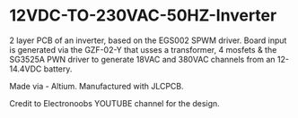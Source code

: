 # 12VDC-TO-230VAC-50HZ-Inverter
2 layer PCB of an inverter, based on the EGS002 SPWM driver.
Board input is generated via the GZF-02-Y that usses a transformer, 4 mosfets & the SG3525A PWN driver to generate 18VAC and 380VAC channels from an 12-14.4VDC battery. 

Made via - Altium. 
Manufactured with JLCPCB.  

Credit to Electronoobs YOUTUBE channel for the design. 
